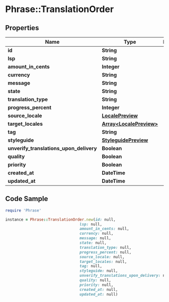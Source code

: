 # Phrase::TranslationOrder

## Properties

Name | Type | Description | Notes
------------ | ------------- | ------------- | -------------
**id** | **String** |  | [optional] 
**lsp** | **String** |  | [optional] 
**amount_in_cents** | **Integer** |  | [optional] 
**currency** | **String** |  | [optional] 
**message** | **String** |  | [optional] 
**state** | **String** |  | [optional] 
**translation_type** | **String** |  | [optional] 
**progress_percent** | **Integer** |  | [optional] 
**source_locale** | [**LocalePreview**](LocalePreview.md) |  | [optional] 
**target_locales** | [**Array&lt;LocalePreview&gt;**](LocalePreview.md) |  | [optional] 
**tag** | **String** |  | [optional] 
**styleguide** | [**StyleguidePreview**](StyleguidePreview.md) |  | [optional] 
**unverify_translations_upon_delivery** | **Boolean** |  | [optional] 
**quality** | **Boolean** |  | [optional] 
**priority** | **Boolean** |  | [optional] 
**created_at** | **DateTime** |  | [optional] 
**updated_at** | **DateTime** |  | [optional] 

## Code Sample

```ruby
require 'Phrase'

instance = Phrase::TranslationOrder.new(id: null,
                                 lsp: null,
                                 amount_in_cents: null,
                                 currency: null,
                                 message: null,
                                 state: null,
                                 translation_type: null,
                                 progress_percent: null,
                                 source_locale: null,
                                 target_locales: null,
                                 tag: null,
                                 styleguide: null,
                                 unverify_translations_upon_delivery: null,
                                 quality: null,
                                 priority: null,
                                 created_at: null,
                                 updated_at: null)
```


